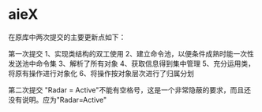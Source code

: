 # aieX

在原库中两次提交的主要更新点如下：

第一次提交
1、实现类结构的双工使用
2、建立命令池，以便条件成熟时能一次性发送池中命令集
3、解析了所有对象
4、获取信息得到集中管理
5、充分运用类，将原有操作进行对象化
6、将操作按对象层次进行了归属分划

第二次提交
"Radar = Active"不能有空格号，这是一个非常隐蔽的要求，而且还没有说明。应为"Radar=Active"
